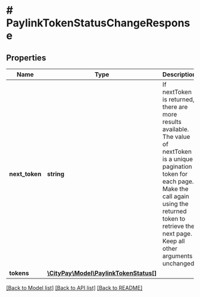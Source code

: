 # # PaylinkTokenStatusChangeResponse

## Properties

Name | Type | Description | Notes
------------ | ------------- | ------------- | -------------
**next_token** | **string** | If nextToken is returned, there are more results available. The value of nextToken is a unique pagination token for each page. Make the call again using the returned token to retrieve the next page. Keep all other arguments unchanged. | [optional]
**tokens** | [**\CityPay\Model\PaylinkTokenStatus[]**](PaylinkTokenStatus.md) |  |

[[Back to Model list]](../../README.md#models) [[Back to API list]](../../README.md#endpoints) [[Back to README]](../../README.md)
